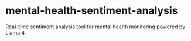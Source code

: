 # mental-health-sentiment-analysis
Real-time sentiment analysis tool for mental health monitoring powered by Llama 4
